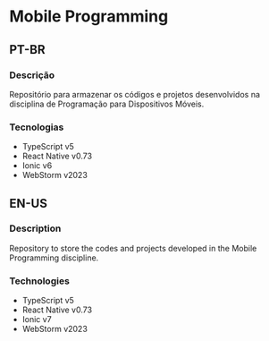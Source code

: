 # Mobile Programming

## PT-BR

### Descrição

Repositório para armazenar os códigos e projetos desenvolvidos na disciplina de Programação para Dispositivos Móveis.

### Tecnologias

- TypeScript v5
- React Native v0.73
- Ionic v6
- WebStorm v2023

## EN-US

### Description

Repository to store the codes and projects developed in the Mobile Programming discipline.

### Technologies

- TypeScript v5
- React Native v0.73
- Ionic v7
- WebStorm v2023